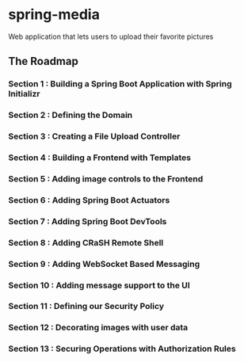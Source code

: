 # spring-media
Web application that lets users to upload their favorite pictures
## The Roadmap

### Section 1 : Building a Spring Boot Application with Spring Initializr
### Section 2 : Defining the Domain
### Section 3 : Creating a File Upload Controller
### Section 4 : Building a Frontend with Templates 
### Section 5 : Adding image controls to the Frontend
### Section 6 : Adding Spring Boot Actuators
### Section 7 : Adding Spring Boot DevTools
### Section 8 : Adding CRaSH Remote Shell
### Section 9 : Adding WebSocket Based Messaging
### Section 10 : Adding message support to the UI
### Section 11 : Defining our Security Policy 
### Section 12 : Decorating images with user data
### Section 13 : Securing Operations with Authorization Rules
